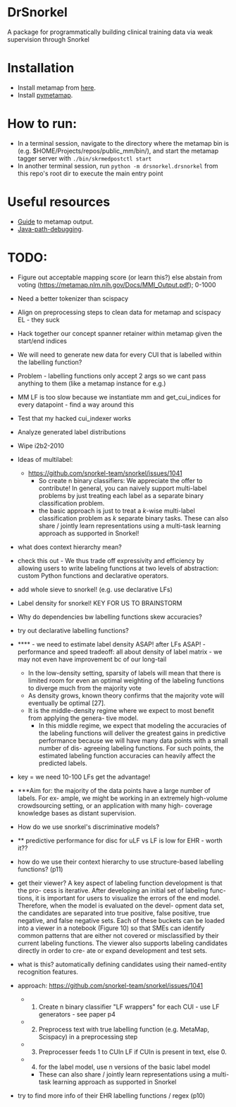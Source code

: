# DrSnorkel
A package for programmatically building clinical training data via weak supervision through Snorkel

# Installation 

- Install metamap from [here](https://metamap.nlm.nih.gov/MainDownload.shtml).
- Install [pymetamap](https://github.com/AnthonyMRios/pymetamap/blob/master/pymetamap/MetaMapLite.py?fbclid=IwAR2xqL2RzAV70IoFO15N0UgNkR9BeSZAqIPOLwxhBRXZ985J6n41f8YujW0).

# How to run: 
- In a terminal session, navigate to the directory where the metamap bin is (e.g. $HOME/Projects/repos/public_mm/bin/), and start the metamap tagger server with `./bin/skrmedpostctl start`
- In another terminal session, run `python -m drsnorkel.drsnorkel` from this repo's root dir to execute the main entry point

# Useful resources
- [Guide](https://metamap.nlm.nih.gov/Docs/MM12_XML_Info.shtml?fbclid=IwAR16ssLjJad6eZPAjliOC4L1m9xQAsCz9bDpW2ppi3te32b52Fd7yB5tXEI) to metamap output. 
- [Java-path-debugging](https://mkyong.com/java/how-to-set-java_home-environment-variable-on-mac-os-x/).

# TODO:
- Figure out acceptable mapping score (or learn this?) else abstain from voting (https://metamap.nlm.nih.gov/Docs/MMI_Output.pdf); 0-1000
- Need a better tokenizer than scispacy
- Align on preprocessing steps to clean data for metamap and scispacy EL - they suck 
- Hack together our concept spanner retainer within metamap given the start/end indices
- We will need to generate new data for every CUI that is labelled within the labelling function? 
- Problem - labelling functions only accept 2 args so we cant pass anything to them (like a metamap instance for e.g.)
- MM LF is too slow because we instantiate mm and get_cui_indices for every datapoint - find a way around this
- Test that my hacked cui_indexer works
- Analyze generated label distributions
- Wipe i2b2-2010
- Ideas of multilabel: 
  - https://github.com/snorkel-team/snorkel/issues/1041
    - So create n binary classifiers: We appreciate the offer to contribute! In general, you can naively support multi-label problems by just treating each label as a separate binary classification problem.
    - the basic approach is just to treat a $k$-wise multi-label classification problem as $k$ separate binary tasks. These can also share / jointly learn representations using a multi-task learning approach as supported in Snorkel!
- what does context hierarchy mean?
- check this out - We thus trade off expressivity and efficiency by allowing users to write labeling functions at two levels of abstraction: custom Python functions and declarative operators.
- add whole sieve to snorkel! (e.g. use declarative LFs)
- Label density for snorkel! KEY FOR US TO BRAINSTORM
- Why do dependencies bw labelling functions skew accuracies?
- try out declarative labelling functions?
- **** - we need to estimate label density ASAP! after LFs ASAP! - performance and speed tradeoff: all about density of label matrix - we may not even have improvement bc of our long-tail
  - In the low-density setting, sparsity of labels will mean that there is limited room for even an optimal weighting of the labeling functions to diverge much from the majority vote
  - As density grows, known theory confirms that the majority vote will eventually be optimal [27].
  - It is the middle-density regime where we expect to most benefit from applying the genera- tive model. 
    - In this middle regime, we expect that modeling the accuracies of the labeling functions will deliver the greatest gains in predictive performance because we will have many data points with a small number of dis- agreeing labeling functions. For such points, the estimated labeling function accuracies can heavily affect the predicted labels.
- key = we need 10-100 LFs get the advantage!
- ***Aim for: the majority of the data points have a large number of labels. For ex- ample, we might be working in an extremely high-volume crowdsourcing setting, or an application with many high- coverage knowledge bases as distant supervision.
- How do we use snorkel's discriminative models?
- ** predictive performance for  disc for uLF vs LF is low for EHR - worth it?? 
- how do we use their context hierarchy to use structure-based labelling functions? (p11)
- get their viewer? A key aspect of labeling function development is that the pro- cess is iterative. After developing an initial set of labeling func- tions, it is important for users to visualize the errors of the end model. Therefore, when the model is evaluated on the devel- opment data set, the candidates are separated into true positive, false positive, true negative, and false negative sets. Each of these buckets can be loaded into a viewer in a notebook (Figure 10) so that SMEs can identify common patterns that are either not covered or misclassified by their current labeling functions. The viewer also supports labeling candidates directly in order to cre- ate or expand development and test sets.
- what is this? automatically defining candidates using their named-entity recognition features.

- approach: https://github.com/snorkel-team/snorkel/issues/1041
  - 1) Create n binary classifier "LF wrappers" for each CUI - use LF generators - see paper p4
  - 2) Preprocess text with true labelling function (e.g. MetaMap, Scispacy) in a preprocessing step 
  - 3) Preprocesser feeds 1 to CUIn LF if CUIn is present in text, else 0.
  - 4) for the label model, use n versions of the basic label model
      - These can also share / jointly learn representations using a multi-task learning approach as supported in Snorkel
- try to find more info of their EHR labelling functions / regex (p10)

